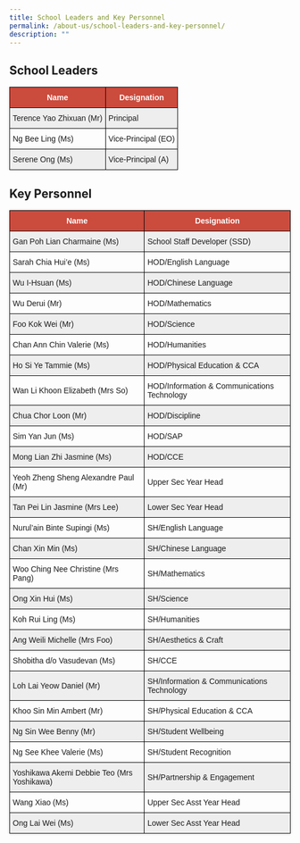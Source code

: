 ```yaml
---
title: School Leaders and Key Personnel
permalink: /about-us/school-leaders-and-key-personnel/
description: ""
---
```

School Leaders
--------------

<style type="text/css">
.tg  {border-collapse:collapse;border-spacing:0;}
.tg td{border-color:black;border-style:solid;border-width:1px;font-family:Arial, sans-serif;font-size:14px;
  overflow:hidden;padding:10px 5px;word-break:normal;}
.tg th{border-color:black;border-style:solid;border-width:1px;font-family:Arial, sans-serif;font-size:14px;
  font-weight:normal;overflow:hidden;padding:10px 5px;word-break:normal;}
.tg .tg-cly1{text-align:left;vertical-align:middle}
.tg .tg-un5n{background-color:#CB4B3D;color:#FFF;font-weight:bold;text-align:center;vertical-align:top}
.tg .tg-u1cn{background-color:#EEE;text-align:left;vertical-align:middle}
</style>
<table class="tg">
<thead>
  <tr>
    <th class="tg-un5n"><span style="font-weight:bolder">Name</span></th>
    <th class="tg-un5n"><span style="font-weight:bolder">Designation</span></th>
  </tr>
</thead>
<tbody>
  <tr>
    <td class="tg-u1cn">Terence Yao Zhixuan (Mr)</td>
    <td class="tg-u1cn">Principal</td>
  </tr>
  <tr>
    <td class="tg-cly1">Ng Bee Ling (Ms)</td>
    <td class="tg-cly1">Vice-Principal (EO)</td>
  </tr>
  <tr>
    <td class="tg-u1cn">Serene Ong (Ms)</td>
    <td class="tg-u1cn">Vice-Principal (A)</td>
  </tr>
</tbody>
	</table>

Key Personnel
-------------

<style type="text/css">
.tg  {border-collapse:collapse;border-spacing:0;}
.tg td{border-color:black;border-style:solid;border-width:1px;font-family:Arial, sans-serif;font-size:14px;
  overflow:hidden;padding:10px 5px;word-break:normal;}
.tg th{border-color:black;border-style:solid;border-width:1px;font-family:Arial, sans-serif;font-size:14px;
  font-weight:normal;overflow:hidden;padding:10px 5px;word-break:normal;}
.tg .tg-cly1{text-align:left;vertical-align:middle}
.tg .tg-un5n{background-color:#CB4B3D;color:#FFF;font-weight:bold;text-align:center;vertical-align:top}
.tg .tg-u1cn{background-color:#EEE;text-align:left;vertical-align:middle}
</style>
<table class="tg">
<thead>
  <tr>
    <th class="tg-un5n"><span style="font-weight:bolder">Name</span></th>
    <th class="tg-un5n"><span style="font-weight:bolder">Designation</span></th>
  </tr>
</thead>
<tbody>
  <tr>
    <td class="tg-u1cn">Gan Poh Lian Charmaine (Ms)</td>
    <td class="tg-u1cn">School Staff Developer (SSD)</td>
  </tr>
  <tr>
    <td class="tg-cly1">Sarah Chia Hui’e (Ms)</td>
    <td class="tg-cly1">HOD/English Language</td>
  </tr>
  <tr>
    <td class="tg-u1cn">Wu I-Hsuan (Ms)</td>
    <td class="tg-u1cn">HOD/Chinese Language</td>
  </tr>
  <tr>
    <td class="tg-cly1">Wu Derui (Mr)</td>
    <td class="tg-cly1">HOD/Mathematics</td>
  </tr>
  <tr>
    <td class="tg-u1cn">Foo Kok Wei (Mr)</td>
    <td class="tg-u1cn">HOD/Science</td>
  </tr>
  <tr>
    <td class="tg-cly1">Chan Ann Chin Valerie (Ms)</td>
    <td class="tg-cly1">HOD/Humanities</td>
  </tr>
  <tr>
    <td class="tg-u1cn">Ho Si Ye Tammie (Ms)</td>
    <td class="tg-u1cn">HOD/Physical Education &amp; CCA</td>
  </tr>
  <tr>
    <td class="tg-cly1">Wan Li Khoon Elizabeth (Mrs So)</td>
    <td class="tg-cly1">HOD/Information &amp; Communications Technology</td>
  </tr>
  <tr>
    <td class="tg-u1cn">Chua Chor Loon (Mr)</td>
    <td class="tg-u1cn">HOD/Discipline</td>
  </tr>
  <tr>
    <td class="tg-cly1">Sim Yan Jun (Ms)</td>
    <td class="tg-cly1">HOD/SAP</td>
  </tr>
  <tr>
    <td class="tg-u1cn">Mong Lian Zhi Jasmine (Ms)</td>
    <td class="tg-u1cn">HOD/CCE</td>
  </tr>
  <tr>
    <td class="tg-cly1">Yeoh Zheng Sheng Alexandre Paul (Mr)</td>
    <td class="tg-cly1">Upper Sec Year Head</td>
  </tr>
  <tr>
    <td class="tg-u1cn">Tan Pei Lin Jasmine (Mrs Lee)</td>
    <td class="tg-u1cn">Lower Sec Year Head</td>
  </tr>
  <tr>
    <td class="tg-cly1">Nurul’ain Binte Supingi (Ms)</td>
    <td class="tg-cly1">SH/English Language</td>
  </tr>
  <tr>
    <td class="tg-u1cn">Chan Xin Min (Ms)</td>
    <td class="tg-u1cn">SH/Chinese Language</td>
  </tr>
  <tr>
    <td class="tg-cly1">Woo Ching Nee Christine (Mrs Pang)</td>
    <td class="tg-cly1">SH/Mathematics</td>
  </tr>
  <tr>
    <td class="tg-u1cn">Ong Xin Hui (Ms)</td>
    <td class="tg-u1cn">SH/Science</td>
  </tr>
  <tr>
    <td class="tg-cly1">Koh Rui Ling (Ms)</td>
    <td class="tg-cly1">SH/Humanities</td>
  </tr>
  <tr>
    <td class="tg-u1cn">Ang Weili Michelle (Mrs Foo)</td>
    <td class="tg-u1cn">SH/Aesthetics &amp; Craft</td>
  </tr>
  <tr>
    <td class="tg-cly1">Shobitha d/o Vasudevan (Ms)</td>
    <td class="tg-cly1">SH/CCE</td>
  </tr>
  <tr>
    <td class="tg-u1cn">Loh Lai Yeow Daniel (Mr)</td>
    <td class="tg-u1cn">SH/Information &amp; Communications Technology</td>
  </tr>
  <tr>
    <td class="tg-cly1">Khoo Sin Min Ambert (Mr)</td>
    <td class="tg-cly1">SH/Physical Education &amp; CCA</td>
  </tr>
  <tr>
    <td class="tg-u1cn">Ng Sin Wee Benny (Mr)</td>
    <td class="tg-u1cn">SH/Student Wellbeing</td>
  </tr>
  <tr>
    <td class="tg-cly1">Ng See Khee Valerie (Ms)</td>
    <td class="tg-cly1">SH/Student Recognition</td>
  </tr>
  <tr>
    <td class="tg-u1cn">Yoshikawa Akemi Debbie Teo (Mrs Yoshikawa)</td>
    <td class="tg-u1cn">SH/Partnership &amp; Engagement</td>
  </tr>
  <tr>
    <td class="tg-cly1">Wang Xiao (Ms)</td>
    <td class="tg-cly1">Upper Sec Asst Year Head</td>
  </tr>
  <tr>
    <td class="tg-u1cn">Ong Lai Wei (Ms)</td>
    <td class="tg-u1cn">Lower Sec Asst Year Head</td>
  </tr>
</tbody>
</table>